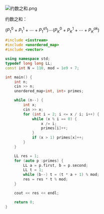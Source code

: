 ![约数之和.png](https://cdn.acwing.com/media/article/image/2021/08/30/101476_54ab919409-约数之和.png) 


约数之和：

$(P_1^0 + P_1^1 + \cdots + P_1^{a1}) \cdots (P_K^0 + P_K^1 + \cdots + P_K^{ak})$

``` cpp 
#include <iostream>
#include <unordered_map>
#include <vector>

using namespace std;
typedef long long LL;
const int N = 110, mod = 1e9 + 7;

int main() {
    int n;
    cin >> n;
    unordered_map<int, int> primes;

    while (n--) {
        int x;
        cin >> x;
        for (int i = 2; i <= x / i; i++) {
            while (x % i == 0) {
                x /= i;
                primes[i]++;
            }
            if (x > 1) primes[x]++;
        }
    }

    LL res = 1;
    for (auto p :primes) {
        LL a = p.first, b = p.second;
        LL t = 1;
        while (b--) t = (t * a + 1) % mod;
        res = res * t % mod;
    }

    cout << res << endl;

    return 0;
}
```
